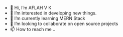 - 👋 Hi, I’m AFLAH V K
- 👀 I’m interested in developing new things.
- 🌱 I’m currently learning MERN Stack
- 💞️ I’m looking to collaborate on open source projects
- 📫 How to reach me ..

<!---
AFLAH2527/AFLAH2527 is a ✨ special ✨ repository because its `README.md` (this file) appears on your GitHub profile.
You can click the Preview link to take a look at your changes.
--->
